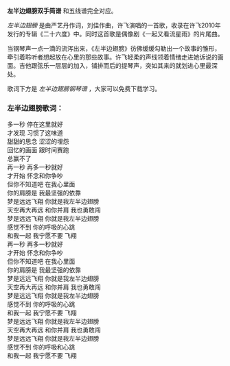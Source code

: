 

**左半边翅膀双手简谱** 和五线谱完全对应。

_左半边翅膀_ 是由严艺丹作词，刘佳作曲，许飞演唱的一首歌，收录在许飞2010年发行的专辑《二十六度》中。同时这首歌是偶像剧《一起又看流星雨》的片尾曲。

当钢琴声一点一滴的流泻出来，《左半边翅膀》彷佛缓缓勾勒出一个故事的雏形，牵引着聆听者想起放在心里的那些故事。许飞轻柔的声线领着情绪走进她诉说的画面。吉他跟弦乐一层层的加入，铺排而后的提琴声，突如其来的就划进心里最深处。

歌词下方是 _左半边翅膀钢琴谱_ ，大家可以免费下载学习。

### 左半边翅膀歌词：

多一秒 停在这里就好  
才发现 习惯了这味道  
甜甜的思念 涩涩的埋怨  
回忆的画面 跟时间赛跑  
总赢不了  
再一秒 再多一秒就好  
才开始 怀念和你争吵  
但你不知道吧 在我心里面  
你的肩膀是 我最坚强的依靠  
梦是远远飞翔 你就是我左半边翅膀  
天空再大再远 和你并肩 我也勇敢闯  
梦是远远飞翔 你就是我左半边翅膀  
感觉不到 你的呼吸的心跳  
和我一起 我宁愿不要 飞翔  
再一秒 再多一秒就好  
才开始 怀念和你争吵  
但你不知道吧 在我心里面  
你的肩膀是 我最坚强的依靠  
梦是远远飞翔 你就是我左半边翅膀  
天空再大再远 和你并肩 我也勇敢闯  
梦是远远飞翔 你就是我左半边翅膀  
感觉不到 你的呼吸的心跳  
和我一起 我宁愿不要 飞翔  
梦是远远飞翔 你就是我左半边翅膀  
天空再大再远 和你并肩 我也勇敢闯  
梦是远远飞翔 你就是我左半边翅膀  
感觉不到 你的呼吸和心跳  
和我一起 我宁愿不要 飞翔

